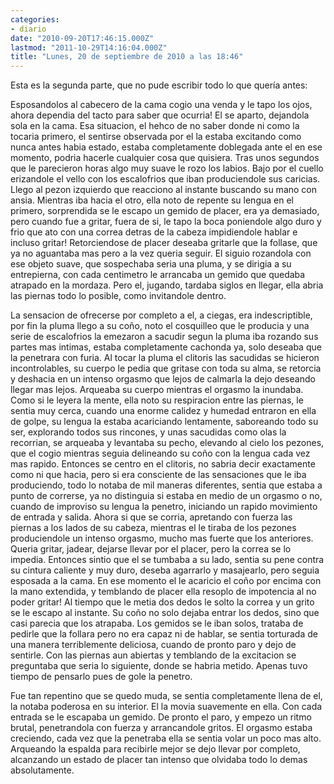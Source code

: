 ```yaml
---
categories:
- diario
date: "2010-09-20T17:46:15.000Z"
lastmod: "2011-10-29T14:16:04.000Z"
title: "Lunes, 20 de septiembre de 2010 a las 18:46"
---
```


Esta es la segunda parte, que no pude escribir todo lo que querí­a antes:


Esposandolos al cabecero de la cama cogio una venda y le tapo los ojos, ahora dependia del tacto para saber que ocurria!
El se aparto, dejandola sola en la cama. Esa situacion, el hehco de no saber donde ni como la tocaria primero, el sentirse observada por el la estaba excitando como nunca antes habia estado, estaba completamente doblegada ante el en ese momento, podria hacerle cualquier cosa que quisiera. Tras unos segundos que le parecieron horas algo muy suave le rozo los labios. Bajo por el cuello erizandole el vello con los escalofrios que iban produciendole sus caricias. Llego al pezon izquierdo que reacciono al instante buscando su mano con ansia. Mientras iba hacia el otro, ella noto de repente su lengua en el primero, sorprendida se le escapo un gemido de placer, era ya demasiado, pero cuando fue a gritar, fuera de si, le tapo la boca poniendole algo duro y frio que ato con una correa detras de la cabeza impidiendole hablar e incluso gritar! Retorciendose de placer deseaba gritarle que la follase, que ya no aguantaba mas pero a la vez queria seguir. El siguio rozandola con ese objeto suave, que sospechaba seria una pluma, y se dirigia a su entrepierna, con cada centimetro le arrancaba un gemido que quedaba atrapado en la mordaza. Pero el, jugando, tardaba siglos en llegar, ella abria las piernas todo lo posible, como invitandole dentro.

La sensacion de ofrecerse por completo a el, a ciegas, era indescriptible, por fin la pluma llego a su coño, noto el cosquilleo que le producia y una serie de escalofrios la emezaron a sacudir segun la pluma iba rozando sus partes mas intimas, estaba completamente cachonda ya, solo deseaba que la penetrara con furia. Al tocar la pluma el clitoris las sacudidas se hicieron incontrolables, su cuerpo le pedia que gritase con toda su alma, se retorcia y deshacia en un intenso orgasmo que lejos de calmarla la dejo deseando llegar mas lejos. Arqueaba su cuerpo mientras el orgasmo la inundaba. Como si le leyera la mente, ella noto su respiracion entre las piernas, le sentia muy cerca, cuando una enorme calidez y humedad entraron en ella de golpe, su lengua la estaba acariciando lentamente, saboreando todo su ser, explorando todos sus rincones, y unas sacudidas como olas la recorrian, se arqueaba y levantaba su pecho, elevando al cielo los pezones, que el cogio mientras seguia delineando su coño con la lengua cada vez mas rapido. Entonces se centro en el clitoris, no sabria decir exactamente como ni que hacia, pero si era consciente de las sensaciones que le iba produciendo, todo lo notaba de mil maneras diferentes, sentia que estaba a punto de correrse, ya no distinguia si estaba en medio de un orgasmo o no, cuando de improviso su lengua la penetro, iniciando un rapido movimiento de entrada y salida. Ahora si que se corria, apretando con fuerza las piernas a los lados de su cabeza, mientras el le tiraba de los pezones produciendole un intenso orgasmo, mucho mas fuerte que los anteriores. Queria gritar, jadear, dejarse llevar por el placer, pero la correa se lo impedia. Entonces sintio que el se tumbaba a su lado, sentia su pene contra su cintura caliente y muy duro, deseba agarrarlo y masajearlo, pero seguia esposada a la cama. En ese momento el le acaricio el coño por encima con la mano extendida, y temblando de placer ella resoplo de impotencia al no poder gritar! Al tiempo que le metia dos dedos le solto la correa y un grito se le escapo al instante. Su coño no solo dejaba entrar los dedos, sino que casi parecia que los atrapaba. Los gemidos se le iban solos, trataba de pedirle que la follara pero no era capaz ni de hablar, se sentia torturada de una manera terriblemente deliciosa, cuando de pronto paro y dejo de sentirle. Con las piernas aun abiertas y temblando de la excitacion se preguntaba que seria lo siguiente, donde se habria metido. Apenas tuvo tiempo de pensarlo pues de gole la penetro. 

Fue tan repentino que se quedo muda, se sentia completamente llena de el, la notaba poderosa en su interior. El la movia suavemente en ella. Con cada entrada se le escapaba un gemido. De pronto el paro, y empezo un ritmo brutal, penetrandola con fuerza y arrancandole gritos. El orgasmo estaba creciendo, cada vez que la penetraba ella se sentia volar un poco mas alto. Arqueando la espalda para recibirle mejor se dejo llevar por completo, alcanzando un estado de placer tan intenso que olvidaba todo lo demas absolutamente.